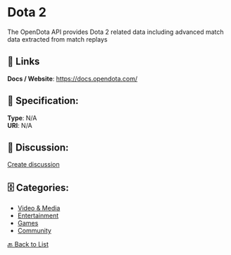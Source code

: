 # Dota 2


The OpenDota API provides Dota 2 related data including advanced match data extracted from match replays

##  🔗 Links
**Docs / Website**: https://docs.opendota.com/

## 🧬 Specification:
**Type**: N/A  
**URI**: N/A

## 💬 Discussion:
[Create discussion](https://github.com/apis-list/apis-list/discussions/new)

## 🗄️ Categories:
- [Video & Media](https://github.com/apis-list/apis-list#video--media)
- [Entertainment](https://github.com/apis-list/apis-list#entertainment)
- [Games](https://github.com/apis-list/apis-list#games)
- [Community](https://github.com/apis-list/apis-list#community)




[🔙 Back to List](https://github.com/apis-list/apis-list)
